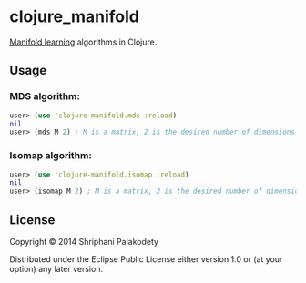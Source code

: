 # clojure_manifold

[Manifold learning](http://en.wikipedia.org/wiki/Nonlinear_dimensionality_reduction)
algorithms in Clojure.

## Usage

### MDS algorithm:
```clojure
user> (use 'clojure-manifold.mds :reload)
nil
user> (mds M 2) ; M is a matrix, 2 is the desired number of dimensions
```

### Isomap algorithm:
```clojure
user> (use 'clojure-manifold.isomap :reload)
nil
user> (isomap M 2) ; M is a matrix, 2 is the desired number of dimensions
```

## License

Copyright © 2014 Shriphani Palakodety

Distributed under the Eclipse Public License either version 1.0 or (at
your option) any later version.

